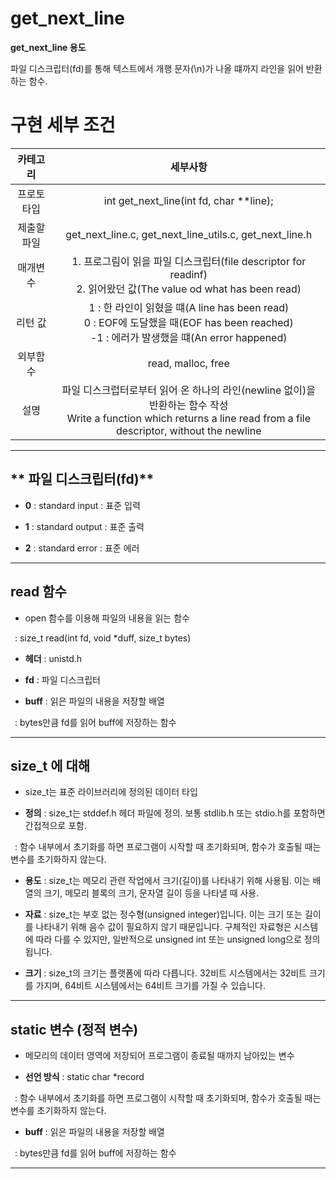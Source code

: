 # get_next_line

**get_next_line 용도**

파일 디스크립터(fd)를 통해 텍스트에서 개행 문자(\n)가 나올 떄까지 라인을 읽어 반환하는 함수.




# 구현 세부 조건

|                      카테고리                        |                                             세부사항                                          |
| :---------------------------------------------------------: | :-----------------------------------------------------------------------------------: |
|   프로토타입     |       int get_next_line(int fd, char **line);                |
|  제출할 파일   |        get_next_line.c, get_next_line_utils.c, get_next_line.h              |
|  매개변수   |       1. 프로그림이 읽을 파일 디스크립터(file descriptor for readinf) <br> 2. 읽어왔던 값(The value od what has been read)          |
|  리턴 값   |                1 : 한 라인이 읽혔을 떄(A line has been read) <br> 0 : EOF에 도달했을 때(EOF has been reached) <br> -1 : 에러가 발생했을 떄(An error happened)                 |
|  외부함수   |                   read, malloc, free               |
|     설명         |              파일 디스크럽터로부터 읽어 온 하나의 라인(newline 없이)을 반환하는 함수 작성 <br> Write a function which returns a line read from a file descriptor, without the newline                |

-------------------

## ** 파일 디스크립터(fd)**

- **0** : standard input : 표준 입력

  
- **1** : standard output : 표준 출력


- **2** : standard error : 표준 에러

  
-------------------

## **read 함수**

- open 함수를 이용해 파일의 내용을 읽는 함수

&ensp;: size_t read(int fd, void *duff, size_t bytes)

- **헤더** : unistd.h


- **fd** : 파일 디스크립터


- **buff** : 읽은 파일의 내용을 저장할 배열

&ensp;: bytes만큼 fd를 읽어 buff에 저장하는 함수

-------------------


## **size_t 에 대해**

- size_t는 표준 라이브러리에 정의된 데이터 타입


- **정의** : size_t는 stddef.h 헤더 파일에 정의. 보통 stdlib.h 또는 stdio.h를 포함하면 간접적으로 포함.

&ensp;: 함수 내부에서 초기화를 하면 프로그램이 시작할 때 초기화되며, 함수가 호출될 때는 변수를 초기화하지 않는다. 


- **용도** : size_t는 메모리 관련 작업에서 크기(길이)를 나타내기 위해 사용됨. 이는 배열의 크기, 메모리 블록의 크기, 문자열 길이 등을 나타낼 때 사용.


- **자료** : size_t는 부호 없는 정수형(unsigned integer)입니다. 이는 크기 또는 길이를 나타내기 위해 음수 값이 필요하지 않기 때문입니다. 구체적인 자료형은 시스템에 따라 다를 수 있지만, 일반적으로 unsigned int 또는 unsigned long으로 정의됩니다.


- **크기** : size_t의 크기는 플랫폼에 따라 다릅니다. 32비트 시스템에서는 32비트 크기를 가지며, 64비트 시스템에서는 64비트 크기를 가질 수 있습니다.


-------------------

## **static 변수 (정적 변수)**

- 메모리의 데이터 영역에 저장되어 프로그램이 종료될 때까지 남아있는 변수


- **선언 방식** : static char *record

&ensp;: 함수 내부에서 초기화를 하면 프로그램이 시작할 때 초기화되며, 함수가 호출될 때는 변수를 초기화하지 않는다. 


- **buff** : 읽은 파일의 내용을 저장할 배열

&ensp;: bytes만큼 fd를 읽어 buff에 저장하는 함수


-------------------

